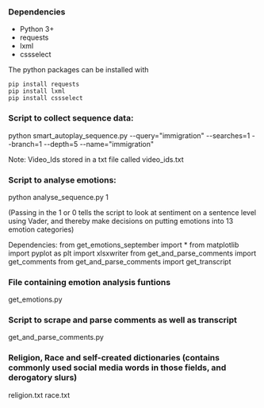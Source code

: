 
### Dependencies
* Python 3+
* requests
* lxml
* cssselect

The python packages can be installed with

    pip install requests
    pip install lxml
    pip install cssselect



### Script to collect sequence data:

python smart_autoplay_sequence.py --query="immigration" --searches=1 --branch=1 --depth=5 --name="immigration"

Note: Video_Ids stored in a txt file called video_ids.txt

### Script to analyse emotions: 

python analyse_sequence.py 1

(Passing in the 1 or 0 tells the script to look at sentiment on a sentence level using Vader, and thereby make decisions on putting emotions into 13 emotion categories)

Dependencies:
from get_emotions_september import *
from matplotlib import pyplot as plt
import xlsxwriter 
from get_and_parse_comments import get_comments
from get_and_parse_comments import get_transcript


### File containing emotion analysis funtions

get_emotions.py

### Script to scrape and parse comments as well as transcript

get_and_parse_comments.py




### Religion, Race and self-created dictionaries (contains commonly used social media words in those fields, and derogatory slurs)

religion.txt
race.txt






